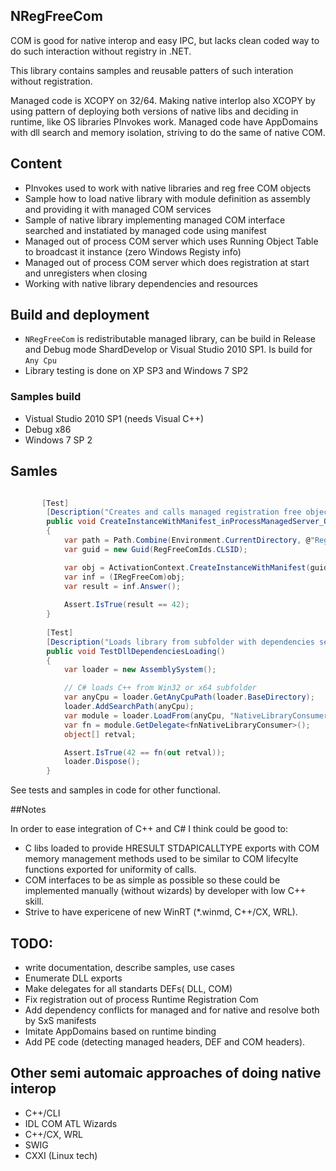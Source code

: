 ## NRegFreeCom

 COM is good for native interop and easy IPC, but lacks clean coded way to do such interaction without registry in .NET.

 This library contains samples and reusable patters of such interation without registration.

 Managed code is XCOPY on 32/64. Making native interlop also XCOPY by using pattern of deploying both versions of native libs and deciding in runtime, like OS libraries PInvokes work.
 Managed code have AppDomains with dll search and memory isolation, striving to do the same of native COM.

## Content
* PInvokes used to work with native libraries and reg free COM objects
* Sample how to load native library with module definition as assembly and providing it with managed COM services
* Sample of native library implementing managed COM interface searched and  instatiated by managed code using manifest
* Managed out of process COM server which uses Running Object Table to broadcast it instance (zero Windows Registy info)
* Managed out of process COM server which does registration at start and unregisters when closing
* Working with native library dependencies and resources

## Build and deployment

* `NRegFreeCom` is redistributable managed library, can be build in Release and Debug mode ShardDevelop or Visual Studio 2010 SP1. Is build for `Any Cpu`
* Library testing is done on XP SP3 and Windows 7 SP2

### Samples build

* Vistual Studio 2010 SP1 (needs Visual C++)
* Debug x86 
* Windows 7 SP 2


## Samles

```csharp

       [Test]
		[Description("Creates and calls managed registration free object")]
        public void CreateInstanceWithManifest_inProcessManagedServer_OK()
        {		    
            var path = Path.Combine(Environment.CurrentDirectory, @"RegFreeCom.Implementations.dll.manifest");
            var guid = new Guid(RegFreeComIds.CLSID);

            var obj = ActivationContext.CreateInstanceWithManifest(guid, path);
            var inf = (IRegFreeCom)obj;
            var result = inf.Answer();
			
            Assert.IsTrue(result == 42);
        }
		
		[Test]
        [Description("Loads library from subfolder with dependencies searched in this subfolder")]
        public void TestDllDependenciesLoading()
        {
            var loader = new AssemblySystem();

            // C# loads C++ from Win32 or x64 subfolder
            var anyCpu = loader.GetAnyCpuPath(loader.BaseDirectory);
            loader.AddSearchPath(anyCpu);
            var module = loader.LoadFrom(anyCpu, "NativeLibraryConsumer.dll");
            var fn = module.GetDelegate<fnNativeLibraryConsumer>();
            object[] retval;

            Assert.IsTrue(42 == fn(out retval));
            loader.Dispose();
        }

```
See tests and samples in code for other functional.

##Notes

In order to ease integration of C++ and C# I think could be good to:

* C libs loaded to provide HRESULT STDAPICALLTYPE exports with COM memory management methods used to be similar to COM lifecylte functions exported for uniformity of calls. 
* COM interfaces to be as simple as possible so these could be implemented manually (without wizards) by developer with low C++ skill.
* Strive to have expericene of new WinRT (*.winmd, C++/CX, WRL).

## TODO:
* write documentation, describe samples, use cases
* Enumerate DLL exports
* Make delegates for all standarts DEFs( DLL, COM)
* Fix registration out of process Runtime Registration Com
* Add dependency conflicts for managed and for native and resolve both by SxS manifests 
* Imitate AppDomains based on runtime binding
* Add PE code (detecting managed headers, DEF and COM headers).

## Other semi automaic approaches of doing native interop

* C++/CLI
* IDL COM ATL Wizards
* C++/CX, WRL
* SWIG
* CXXI (Linux tech)